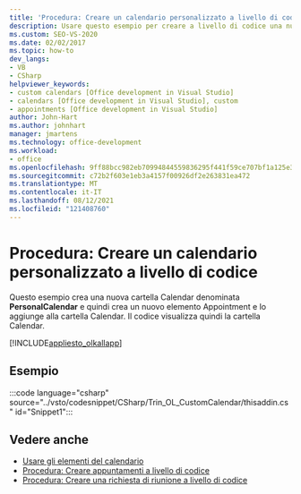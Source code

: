 ```yaml
---
title: 'Procedura: Creare un calendario personalizzato a livello di codice'
description: Usare questo esempio per creare a livello di codice una nuova cartella Calendar denominata PersonalCalendar, quindi creare un nuovo elemento Appointment e aggiungerlo alla cartella Calendar.
ms.custom: SEO-VS-2020
ms.date: 02/02/2017
ms.topic: how-to
dev_langs:
- VB
- CSharp
helpviewer_keywords:
- custom calendars [Office development in Visual Studio]
- calendars [Office development in Visual Studio], custom
- appointments [Office development in Visual Studio]
author: John-Hart
ms.author: johnhart
manager: jmartens
ms.technology: office-development
ms.workload:
- office
ms.openlocfilehash: 9ff88bcc982eb70994844559836295f441f59ce707bf1a125e378b2ae1e780db
ms.sourcegitcommit: c72b2f603e1eb3a4157f00926df2e263831ea472
ms.translationtype: MT
ms.contentlocale: it-IT
ms.lasthandoff: 08/12/2021
ms.locfileid: "121408760"
---
```

# <a name="how-to-programmatically-create-a-custom-calendar"></a>Procedura: Creare un calendario personalizzato a livello di codice
  Questo esempio crea una nuova cartella Calendar denominata **PersonalCalendar** e quindi crea un nuovo elemento Appointment e lo aggiunge alla cartella Calendar. Il codice visualizza quindi la cartella Calendar.

 [!INCLUDE[appliesto_olkallapp](../vsto/includes/appliesto-olkallapp-md.md)]

## <a name="example"></a>Esempio
 :::code language="csharp" source="../vsto/codesnippet/CSharp/Trin_OL_CustomCalendar/thisaddin.cs" id="Snippet1":::

## <a name="see-also"></a>Vedere anche
- [Usare gli elementi del calendario](../vsto/working-with-calendar-items.md)
- [Procedura: Creare appuntamenti a livello di codice](../vsto/how-to-programmatically-create-appointments.md)
- [Procedura: Creare una richiesta di riunione a livello di codice](../vsto/how-to-programmatically-create-a-meeting-request.md)
